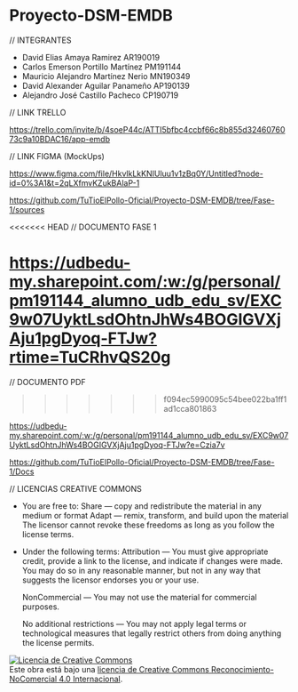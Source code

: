 # Proyecto-DSM-EMDB

//  INTEGRANTES

- David Elias Amaya Ramirez AR190019
- Carlos Emerson Portillo Martínez PM191144
- Mauricio Alejandro Martínez Nerio MN190349
- David Alexander Aguilar Panameño AP190139
- Alejandro José Castillo Pacheco CP190719


//  LINK TRELLO

https://trello.com/invite/b/4soeP44c/ATTI5bfbc4ccbf66c8b855d3246076073c9a10BDAC16/app-emdb

//  LINK FIGMA (MockUps)

https://www.figma.com/file/HkvlkLkKNIUluu1v1zBq0Y/Untitled?node-id=0%3A1&t=2qLXfmvKZukBAlaP-1

https://github.com/TuTioElPollo-Oficial/Proyecto-DSM-EMDB/tree/Fase-1/sources

<<<<<<< HEAD
//  DOCUMENTO FASE 1

https://udbedu-my.sharepoint.com/:w:/g/personal/pm191144_alumno_udb_edu_sv/EXC9w07UyktLsdOhtnJhWs4BOGIGVXjAju1pgDyoq-FTJw?rtime=TuCRhvQS20g
=======
//  DOCUMENTO PDF
>>>>>>> f094ec5990095c54bee022ba1ff1ad1cca801863

https://udbedu-my.sharepoint.com/:w:/g/personal/pm191144_alumno_udb_edu_sv/EXC9w07UyktLsdOhtnJhWs4BOGIGVXjAju1pgDyoq-FTJw?e=Czia7v

https://github.com/TuTioElPollo-Oficial/Proyecto-DSM-EMDB/tree/Fase-1/Docs

//  LICENCIAS CREATIVE COMMONS

- You are free to:
    Share — copy and redistribute the material in any medium or format
    Adapt — remix, transform, and build upon the material
    The licensor cannot revoke these freedoms as long as you follow the license terms.
    
- Under the following terms:
    Attribution — You must give appropriate credit, provide a link to the license, and indicate if changes were made. You may do so in any reasonable manner, but not       in any way that suggests the licensor endorses you or your use.

    NonCommercial — You may not use the material for commercial purposes.

    No additional restrictions — You may not apply legal terms or technological measures that legally restrict others from doing anything the license permits.

<a rel="license" href="http://creativecommons.org/licenses/by-nc/4.0/"><img alt="Licencia de Creative Commons" style="border-width:0" src="https://i.creativecommons.org/l/by-nc/4.0/88x31.png" /></a><br />Este obra está bajo una <a rel="license" href="http://creativecommons.org/licenses/by-nc/4.0/">licencia de Creative Commons Reconocimiento-NoComercial 4.0 Internacional</a>.
